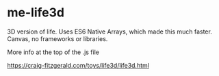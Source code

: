 # me-life3d

3D version of life. Uses ES6 Native Arrays, which made this much faster. Canvas, no frameworks or libraries.

More info at the top of the .js file

https://craig-fitzgerald.com/toys/life3d/life3d.html






